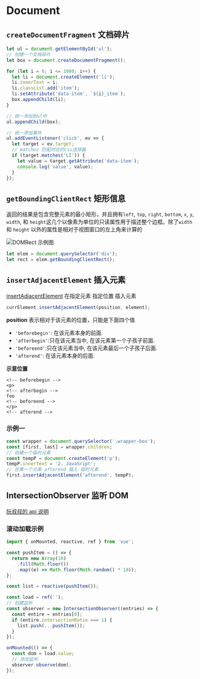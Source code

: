 # Document

## `createDocumentFragment` 文档碎片

```JavaScript
let ul = document.getElementById('ul');
// 创建一个文档碎片
let box = document.createDocumentFragment();

for (let i = 0; i <= 1000; i++) {
  let li = document.createElement('li');
  li.innerText = i;
  li.classList.add('item');
  li.setAttribute('data-item', `${i}_item`);
  box.appendChild(li);
}

// 统一添加到ul中
ul.appendChild(box);

// 统一添加事件
ul.addEventListener('click', ev => {
  let target = ev.target;
  // matches 匹配对应的css选择器
  if (target.matches('LI')) {
    let value = target.getAttribute('data-item');
    console.log('value', value);
  }
});
```

## `getBoundingClientRect` 矩形信息

返回的结果是包含完整元素的最小矩形，并且拥有`left`, `top`, `right`, `bottom`, `x`, `y`, `width`, 和 `height`这几个以像素为单位的只读属性用于描述整个边框。除了`width` 和 `height` 以外的属性是相对于视图窗口的左上角来计算的

![DOMRect 示例图](https://mdn.mozillademos.org/files/15087/rect.png)

```js
let elem = document.querySelector('div');
let rect = elem.getBoundingClientRect();
```

## `insertAdjacentElement` 插入元素

[insertAdjacentElement](https://developer.mozilla.org/zh-CN/docs/Web/API/Element/insertAdjacentElement) 在指定元素 指定位置 插入元素

```js
currElement.insertAdjacentElement(position, element);
```

**position** 表示相对于该元素的位置，只能是下面四个值

- `'beforebegin'`: 在该元素本身的前面.
- `'afterbegin'`:只在该元素当中, 在该元素第一个子孩子前面.
- `'beforeend'`:只在该元素当中, 在该元素最后一个子孩子后面.
- `'afterend'`: 在该元素本身的后面.

**示意位置**

```
<!-- beforebegin -->
<p>
<!-- afterbegin -->
foo
<!-- beforeend -->
</p>
<!-- afterend -->
```

### 示例一

```js
const wrapper = document.querySelector('.wrapper-box');
const [first, last] = wrapper.children;
// 创建一个临时元素
const tempP = document.createElement('p');
tempP.innerText = '2. JavaSript';
// 在第一个元素 afterend 插入 临时元素
first.insertAdjacentElement('afterend', tempP);
```

## IntersectionObserver 监听 DOM

[阮叔叔的 api 说明](https://www.ruanyifeng.com/blog/2016/11/intersectionobserver_api.html)

### 滚动加载示例

```js
import { onMounted, reactive, ref } from 'vue';

const pushItem = () => {
  return new Array(10)
    .fill(Math.floor())
    .map((e) => Math.floor(Math.random() * 10));
};

const list = reactive(pushItem());

const load = ref('');
// 创建监听
const observer = new IntersectionObserver((entries) => {
  const entire = entries[0];
  if (entire.intersectionRatio === 1) {
    list.push(...pushItem());
  }
});

onMounted(() => {
  const dom = load.value;
  // 添加监听
  observer.observe(dom);
});
```
